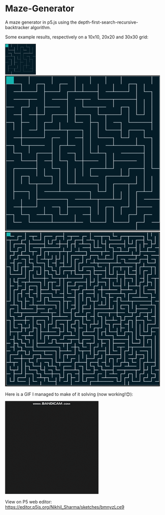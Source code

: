 # Maze-Generator
A maze generator in p5.js using the depth-first-search-recursive-backtracker algorithm.

Some example results, respectively on a 10x10, 20x20 and 30x30 grid:

<img src="https://github.com/Nikhil-Sharma-1/Maze-Generator/blob/main/img1.png" width="100" height="100">
<img src="img2.png" alt="img 2">
<img src="img3.png" alt="img 3">

Here is a GIF I managed to make of it solving (now working!😊):

![](Maze_Generator.gif)

View on P5 web editor: https://editor.p5js.org/Nikhil_Sharma/sketches/bmnyzLce9
